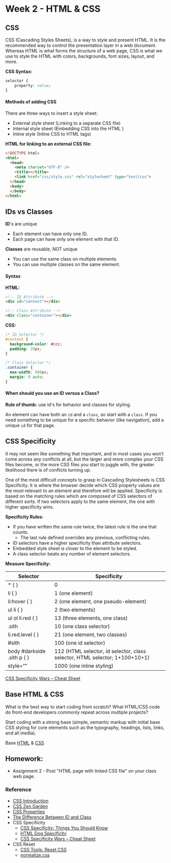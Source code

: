 # Week 2 - HTML & CSS

## CSS
CSS (Cascading Styles Sheets), is a way to style and present HTML. It is the recommended way to control the presentation layer in a web document. Whereas HTML is what forms the structure of a web page, CSS is what we use to style the HTML with colors, backgrounds, font sizes, layout, and more.

**CSS Syntax:**
```css
selector {
    property: value;
}
```

#### Methods of adding CSS
There are three ways to insert a style sheet:
- External style sheet (Linking to a separate CSS file)
- Internal style sheet (Embedding CSS into the HTML
)
- Inline style (Inline CSS to HTML tags)

**HTML for linking to an external CSS file:**
```html
<!DOCTYPE html>
<html>
  <head>
    <meta charset="UTF-8" />
    <title></title>
    <link href="css/style.css" rel="stylesheet" type="text/css">
  </head>
  <body>
  </body>
</html>
```


## IDs vs Classes
**ID**'s are unique
- Each element can have only one ID.
- Each page can have only one element with that ID.

**Classes** are reusable, NOT unique
- You can use the same class on multiple elements.
- You can use multiple classes on the same element.

#### Syntax
**HTML:**
```html
<!-- ID Attribute -->
<div id="content"></div>

<!-- Class Attribute -->
<div class="container"></div>
```

**CSS:**
```css
/* ID Selector */
#content {
  background-color: #ccc;
  padding: 20px;
}

/* Class Selector */
.container {
  max-width: 980px;
  margin: 0 auto;
}
```


#### When should you use an ID versus a Class?
**Rule of thumb:** use id's for behavior and classes for styling.

An element can have both an `id` and a `class`, so start with a `class`. If you need something to be unique for a specific behavior (like navigation), add a unique `id` for that page.


## CSS Specificity
It may not seem like something that important, and in most cases you won’t come across any conflicts at all, but the larger and more complex your CSS files become, or the more CSS files you start to juggle with, the greater likelihood there is of conflicts turning up.

One of the most difficult concepts to grasp in Cascading Stylesheets is CSS Specificity. It is where the browser decide which CSS property values are the most relevant to an element and therefore will be applied. Specificity is based on the matching rules which are composed of CSS selectors of different sorts. If two selectors apply to the same element, the one with higher specificity wins.

**Specificity Rules:**
- If you have written the same rule twice, the latest rule is the one that counts.
  + The last rule defined overrides any previous, conflicting rules.
- ID selectors have a higher specificity than attribute selectors.
- Embedded style sheet is closer to the element to be styled.
- A class selector beats any number of element selectors.

**Measure Specificity:**

| Selector | Specificity |
| -------- | ----------- |
| * { } | 0 |
| li { } | 1 (one element) |
| li:hover { } |	2 (one element, one pseudo-element) |
| ul li { } |	2 (two elements) |
| ul ol li.red { } |	13 (three elements, one class) |
| .sith	| 10 (one class selector) |
| li.red.level { } |	21 (one element, two classes) |
| #sith	| 100 (one id selector) |
| body #darkside .sith p { }	| 112 (HTML selector, id selector, class selector, HTML selector; 1+100+10+1) |
| style=”” |	1000 (one inline styling) |

[CSS Specificity Wars – Cheat Sheet](https://stuffandnonsense.co.uk/archives/images/specificitywars-05v2.jpg)


## Base HTML & CSS
What is the best way to start coding from scratch? What HTML/CSS code do front-end developers commonly repeat across multiple projects?

Start coding with a strong base (simple, semantic markup with initial base CSS styling for core elements such as the typography, headings, lists, links, and all media).

Base [HTML](base/index.html) & [CSS](base/css/style.css)


## Homework:
- Assignment 2 - Post "HTML page with linked CSS file" on your class web page.


### Reference
- [CSS Introduction](http://www.w3schools.com/css/css_intro.asp)
- [CSS Zen Garden](http://www.csszengarden.com/)
- [CSS Properties](http://www.w3schools.com/cssref/)
- [The Difference Between ID and Class](https://css-tricks.com/the-difference-between-id-and-class/)
- CSS Specificity
  + [CSS Specificity: Things You Should Know](https://www.smashingmagazine.com/2007/07/css-specificity-things-you-should-know/)
  + [HTML Dog Specificity](http://www.htmldog.com/guides/css/intermediate/specificity/)
  + [CSS Specificity Wars – Cheat Sheet](https://stuffandnonsense.co.uk/archives/images/specificitywars-05v2.jpg)
- CSS Reset
  + [CSS Tools: Reset CSS](http://meyerweb.com/eric/tools/css/reset/)
  + [normalize.css](https://github.com/necolas/normalize.css/)
